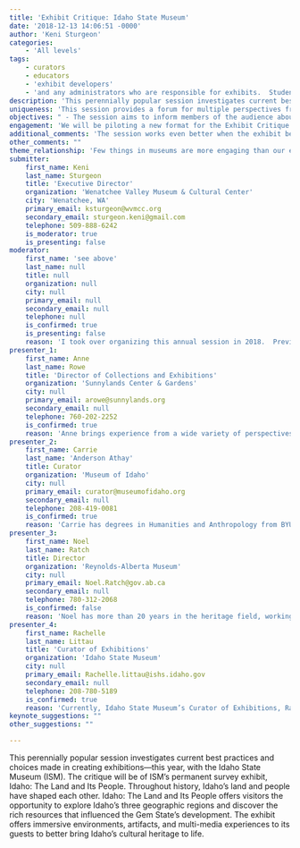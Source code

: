 ```yaml
---
title: 'Exhibit Critique: Idaho State Museum'
date: '2018-12-13 14:06:51 -0000'
author: 'Keni Sturgeon'
categories:
    - 'All levels'
tags:
    - curators
    - educators
    - 'exhibit developers'
    - 'and any administrators who are responsible for exhibits.  Students and others new to the profession should benefit as well.'
description: 'This perennially popular session investigates current best practices and choices made in creating exhibitions—this year, with the Idaho State Museum (ISM).  The critique will be of ISM’s  permanent survey exhibit, Idaho: The Land and Its People. Throughout history, Idaho’s land and people have shaped each other. Idaho: The Land and Its People offers visitors the opportunity to explore Idaho’s three geographic regions and discover the rich resources that influenced the Gem State’s development. The exhibit offers immersive environments, artifacts, and multi-media experiences to its guests to better bring Idaho’s cultural heritage to life.'
uniqueness: 'This session provides a forum for multiple perspectives from a variety of museum professionals to be expressed, and facilitates increasing our field’s creative tools.'
objectives: " - The session aims to inform members of the audience about ways of meeting challenges encountered while creating, installing, and showing exhibits -- issues for exhibit practice that the exhibit raises. Attendees at this session should engage with curatorial practice and visitor engagement through discussions revolving around best practices in exhibit work.\n- In addition to critiquing the single exhibit, the staff at ISM is also interested in hearing impressions from the critique panel and the audience about all the new exhibits and experiences at ISM, which reopened October 2018, after a four year closure.\n- Takeaways will be the notes (mental or written) that audience members make as they listen and participate.  Spontaneity is a hallmark of the session, so the specific takeaways cannot be predicted in advance. Past sessions have always generated new ideas and approaches especially for operationally bringing exhibits from idea to reality."
engagement: 'We will be piloting a new format for the Exhibit Critique session this year: fireside chats.  After my short intro to the panelists/participants and session, I&apos;d like to have a representative from the exhibit being critiqued make a short 5 minute visual introduction to the exhibit (with slides), then pair up one reviewer with one of the exhibit team and do more of a series of 12 minute conversations/fire side chats, where the reviewer calls out interesting and/or challenging aspects of the exhibit from their professional lens and/or their experience going through the exhibit and has a conversation with one of the exhibit team about those aspects.  That would leave about 30 minutes for audience questions and audience-driven conversation'
additional_comments: 'The session works even better when the exhibit being critiqued is the site of an evening event, so that many audience members will have seen the exhibit.  Placing the session on the last day of the conference may also encourage attendees to stay.'
other_comments: ""
theme_relationship: 'Few things in museums are more engaging than our exhibits. The ability for audience members to hone their exhibit critiquing skills, while learning from experiences of other professionals in the field, as we examine current exhibition practice, should leave all attending engaged in all aspects of the exhibit process and inspired to reflect on their own practice.'
submitter:
    first_name: Keni
    last_name: Sturgeon
    title: 'Executive Director'
    organization: 'Wenatchee Valley Museum & Cultural Center'
    city: 'Wenatchee, WA'
    primary_email: ksturgeon@wvmcc.org
    secondary_email: sturgeon.keni@gmail.com
    telephone: 509-888-6242
    is_moderator: true
    is_presenting: false
moderator:
    first_name: 'see above'
    last_name: null
    title: null
    organization: null
    city: null
    primary_email: null
    secondary_email: null
    telephone: null
    is_confirmed: true
    is_presenting: false
    reason: 'I took over organizing this annual session in 2018.  Previously I served as an Exhibit Critiquer in this annual session for 3 years. I have more than 10 years of exhibit design, installation and curation experience, and have worked in visitor engagement in zoos, aquaria, history and cultural museums, and science centers.'
presenter_1:
    first_name: Anne
    last_name: Rowe
    title: 'Director of Collections and Exhibitions'
    organization: 'Sunnylands Center & Gardens'
    city: null
    primary_email: arowe@sunnylands.org
    secondary_email: null
    telephone: 760-202-2252
    is_confirmed: true
    reason: 'Anne brings experience from a wide variety of perspectives to the conversation: collections management, exhibits and evaluation. She also brings an eye to effective communication through art exhibitions. Anne is now the Chair/President of the WMA board of directors and has served as an Exhibit Critiquer for previous sessions.'
presenter_2:
    first_name: Carrie
    last_name: 'Anderson Athay'
    title: Curator
    organization: 'Museum of Idaho'
    city: null
    primary_email: curator@museumofidaho.org
    secondary_email: null
    telephone: 208-419-0081
    is_confirmed: true
    reason: 'Carrie has degrees in Humanities and Anthropology from BYU and a master’s degree in Museum Studies from George Washington University.  She has completed an apprenticeship in artifact conservation, focusing primarily on wood and textile artifacts, and has curated several exhibits, including an exhibit for the Civil War Trust which travelled the country for several years after opening at Ford’s Theater in Washington DC.  She is now the Curator at the Museum of Idaho.  Carrie also serves on the board for the Idaho Association of Museums and is a Commissioner on the Idaho Falls Historic Preservation Commission.'
presenter_3:
    first_name: Noel
    last_name: Ratch
    title: Director
    organization: 'Reynolds-Alberta Museum'
    city: null
    primary_email: Noel.Ratch@gov.ab.ca
    secondary_email: null
    telephone: 780-312-2068
    is_confirmed: false
    reason: 'Noel has more than 20 years in the heritage field, working with amazing people in many diverse places including archives, first nations, living history, military museums and now a museum of transport and industry. Noel is also a member of the WMA board of directors, and has been an Exhibit Critiquer for previous sessions. '
presenter_4:
    first_name: Rachelle
    last_name: Littau
    title: 'Curator of Exhibitions'
    organization: 'Idaho State Museum'
    city: null
    primary_email: Rachelle.littau@ishs.idaho.gov
    secondary_email: null
    telephone: 208-780-5189
    is_confirmed: true
    reason: 'Currently, Idaho State Museum’s Curator of Exhibitions, Rachelle has held several other positions with Idaho State Historical Society (Idaho State Museum/ Old Idaho Penitentiary State Historic Site), including Curatorial Registrar and Interpretive Specialist.'
keynote_suggestions: ""
other_suggestions: ""

---
```

This perennially popular session investigates current best practices and choices made in creating exhibitions—this year, with the Idaho State Museum (ISM).  The critique will be of ISM’s  permanent survey exhibit, Idaho: The Land and Its People. Throughout history, Idaho’s land and people have shaped each other. Idaho: The Land and Its People offers visitors the opportunity to explore Idaho’s three geographic regions and discover the rich resources that influenced the Gem State’s development. The exhibit offers immersive environments, artifacts, and multi-media experiences to its guests to better bring Idaho’s cultural heritage to life.
